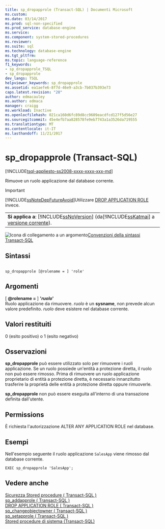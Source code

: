 ```yaml
---
title: sp_dropapprole (Transact-SQL) | Documenti Microsoft
ms.custom: 
ms.date: 03/14/2017
ms.prod: sql-non-specified
ms.prod_service: database-engine
ms.service: 
ms.component: system-stored-procedures
ms.reviewer: 
ms.suite: sql
ms.technology: database-engine
ms.tgt_pltfrm: 
ms.topic: language-reference
f1_keywords:
- sp_dropapprole_TSQL
- sp_dropapprole
dev_langs: TSQL
helpviewer_keywords: sp_dropapprole
ms.assetid: ea1aefe6-8f7d-46e9-a3cb-7b037b393e73
caps.latest.revision: "28"
author: edmacauley
ms.author: edmaca
manager: craigg
ms.workload: Inactive
ms.openlocfilehash: 021ca160d6fc89d8cc9609eacdfcd127f5d56e27
ms.sourcegitcommit: 45e4efb7aa828578fe9eb7743a1a3526da719555
ms.translationtype: MT
ms.contentlocale: it-IT
ms.lasthandoff: 11/21/2017
---
```

# <a name="spdropapprole-transact-sql"></a>sp_dropapprole (Transact-SQL)
[!INCLUDE[tsql-appliesto-ss2008-xxxx-xxxx-xxx-md](../../includes/tsql-appliesto-ss2008-xxxx-xxxx-xxx-md.md)]

  Rimuove un ruolo applicazione dal database corrente.  
  
> [!IMPORTANT]  
>  [!INCLUDE[ssNoteDepFutureAvoid](../../includes/ssnotedepfutureavoid-md.md)]Utilizzare [DROP APPLICATION ROLE](../../t-sql/statements/drop-application-role-transact-sql.md) invece.  
  
||  
|-|  
|**Si applica a**: [!INCLUDE[ssNoVersion](../../includes/ssnoversion-md.md)] (da[!INCLUDE[ssKatmai](../../includes/sskatmai-md.md)] a [versione corrente](http://go.microsoft.com/fwlink/p/?LinkId=299658)).|  
  
 ![Icona di collegamento a un argomento](../../database-engine/configure-windows/media/topic-link.gif "Icona di collegamento a un argomento")[Convenzioni della sintassi Transact-SQL](../../t-sql/language-elements/transact-sql-syntax-conventions-transact-sql.md)  
  
## <a name="syntax"></a>Sintassi  
  
```  
  
sp_dropapprole [@rolename = ] 'role'  
```  
  
## <a name="arguments"></a>Argomenti  
 [  **@rolename =** ] **'***ruolo***'**  
 Ruolo applicazione da rimuovere. *ruolo* è un **sysname**, non prevede alcun valore predefinito. *ruolo* deve esistere nel database corrente.  
  
## <a name="return-code-values"></a>Valori restituiti  
 0 (esito positivo) o 1 (esito negativo)  
  
## <a name="remarks"></a>Osservazioni  
 **sp_dropapprole** può essere utilizzato solo per rimuovere i ruoli applicazione. Se un ruolo possiede un'entità a protezione diretta, il ruolo non può essere rimosso. Prima di rimuovere un ruolo applicazione proprietario di entità a protezione diretta, è necessario innanzitutto trasferire la proprietà delle entità a protezione diretta oppure rimuoverle.  
  
 **sp_dropapprole** non può essere eseguita all'interno di una transazione definita dall'utente.  
  
## <a name="permissions"></a>Permissions  
 È richiesta l'autorizzazione ALTER ANY APPLICATION ROLE nel database.  
  
## <a name="examples"></a>Esempi  
 Nell'esempio seguente il ruolo applicazione `SalesApp` viene rimosso dal database corrente.  
  
```  
EXEC sp_dropapprole 'SalesApp';  
```  
  
## <a name="see-also"></a>Vedere anche  
 [Sicurezza Stored procedure &#40; Transact-SQL &#41;](../../relational-databases/system-stored-procedures/security-stored-procedures-transact-sql.md)   
 [sp_addapprole &#40; Transact-SQL &#41;](../../relational-databases/system-stored-procedures/sp-addapprole-transact-sql.md)   
 [DROP APPLICATION ROLE &#40; Transact-SQL &#41;](../../t-sql/statements/drop-application-role-transact-sql.md)   
 [sp_changeobjectowner &#40; Transact-SQL &#41;](../../relational-databases/system-stored-procedures/sp-changeobjectowner-transact-sql.md)   
 [sp_setapprole &#40; Transact-SQL &#41;](../../relational-databases/system-stored-procedures/sp-setapprole-transact-sql.md)   
 [Stored procedure di sistema &#40;Transact-SQL&#41;](../../relational-databases/system-stored-procedures/system-stored-procedures-transact-sql.md)  
  
  
